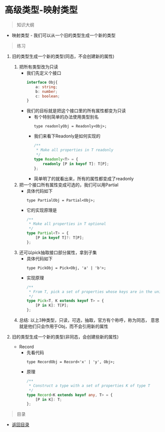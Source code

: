 # 高级类型-映射类型

> 知识大纲

* 映射类型 - 我们可以从一个旧的类型生成一个新的类型

> 练习
1. 旧的类型生成一个新的类型(同态，不会创建新的属性) 
    1. 把所有类型改为只读
        * 我们先定义个接口
            ```typescript
            interface Obj{
                a: string;
                b: number;
                c: boolean;
            } 
            ```
        * 我们的目标就是把这个接口里的所有属性都变为只读
            * 有个特别简单的办法使用类型别名
                ```
                type readonlyObj = Readonly<Obj>;
                ```    
            * 我们来看下Readonly是如何实现的
                ```typescript
                /**
                 * Make all properties in T readonly
                 */
                type Readonly<T> = {
                    readonly [P in keyof T]: T[P];
                };
                ```
            * 简单明了的就看出来，所有的属性都变成了readonly  
    2. 把一个接口所有属性变成可选的，我们可以用Partial    
        * 具体代码如下
            ```
            type PartialObj = Partial<Obj>;
            ```
        * 它的实现原理是
            ```typescript
            /**
             * Make all properties in T optional
             */
            type Partial<T> = {
                [P in keyof T]?: T[P];
            };
            ```    
    3. 还可以pick抽取接口部分属性，拿到子集
        * 具体代码如下
            ```
            type PickObj = Pick<Obj, 'a' | 'b'>;
            ```        
        * 实现原理    
            ```typescript
            /**
             * From T, pick a set of properties whose keys are in the union K
             */
            type Pick<T, K extends keyof T> = {
                [P in K]: T[P];
            };
            ```
    4. 总结: 以上3种类型，只读，可选，抽取，官方有个称呼，称为同态，
        意思就是他们只会作用于Obj，而不会引用新的属性  
        
2. 旧的类型生成一个新的类型(非同态，会创建些新的属性)   
    * Record
        * 先看代码
            ```
            type RecordObj = Record<'x' | 'y', Obj>;
            ```            
        * 原理
            ```typescript
            /**
             * Construct a type with a set of properties K of type T
             */
            type Record<K extends keyof any, T> = {
                [P in K]: T;
            };
            ```   

> 目录

* [返回目录](../../README.md)             